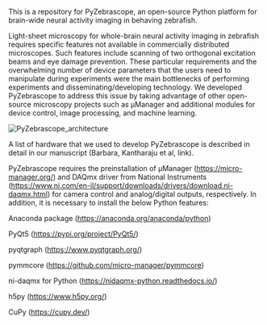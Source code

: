 This is a repository for PyZebrascope, an open-source Python platform for brain-wide neural activity imaging in behaving zebrafish.

Light-sheet microscopy for whole-brain neural activity imaging in zebrafish requires specific features not available in commercially distributed microscopes. Such features include scanning of two orthogonal excitation beams and eye damage prevention. These particular requirements and the overwhelming number of device parameters that the users need to manipulate during experiments were the main bottlenecks of performing experiments and disseminating/developing technology. We developed PyZebrascope to address this issue by taking advantage of other open-source microscopy projects such as μManager and additional modules for device control, image processing, and machine learning.

![PyZebrascope_architecture](https://user-images.githubusercontent.com/61713599/153392017-dcd0c76f-5e3b-49e4-8be2-1653cf5d43ad.png)

A list of hardware that we used to develop PyZebrascope is described in detail in our manuscript (Barbara, Kantharaju et al, link).

PyZebrascope requires the preinstallation of μManager (https://micro-manager.org/) and DAQmx driver from National Instruments (https://www.ni.com/en-il/support/downloads/drivers/download.ni-daqmx.html) for camera control and analog/digital outputs, respectively. In addition, it is necessary to install the below Python features:

Anaconda package (https://anaconda.org/anaconda/python)

PyQt5 (https://pypi.org/project/PyQt5/)

pyqtgraph (https://www.pyqtgraph.org/)

pymmcore (https://github.com/micro-manager/pymmcore)

ni-daqmx for Python (https://nidaqmx-python.readthedocs.io/)

h5py (https://www.h5py.org/)

CuPy (https://cupy.dev/)




